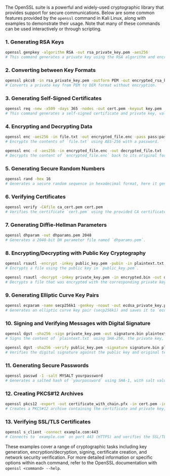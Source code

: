  The OpenSSL suite is a powerful and widely-used cryptographic library that provides support for secure communications. Below are some common features provided by the `openssl` command in Kali Linux, along with examples to demonstrate their usage. Note that many of these commands can be used interactively or through scripting.

### 1. Generating RSA Keys
```sh
openssl genpkey -algorithm RSA -out rsa_private_key.pem -aes256
# This command generates a private key using the RSA algorithm and encrypts it with AES-256.
```

### 2. Converting between Key Formats
```sh
openssl pkcs8 -in rsa_private_key.pem -outform PEM -out encrypted_rsa_key.der -nocrypt
# Converts a private key from PEM to DER format without encryption.
```

### 3. Generating Self-Signed Certificates
```sh
openssl req -new -x509 -days 365 -nodes -out cert.pem -keyout key.pem
# This command generates a self-signed certificate and private key, valid for one year.
```

### 4. Encrypting and Decrypting Data
```sh
openssl enc -aes256 -in file.txt -out encrypted_file.enc -pass pass:password
# Encrypts the contents of `file.txt` using AES-256 with a password.

openssl enc -d -aes256 -in encrypted_file.enc -out decrypted_file.txt -pass pass:password
# Decrypts the content of `encrypted_file.enc` back to its original form using the same password.
```

### 5. Generating Secure Random Numbers
```sh
openssl rand -hex 16
# Generates a secure random sequence in hexadecimal format, here it generates 16 bytes (32 characters).
```

### 6. Verifying Certificates
```sh
openssl verify -CAfile ca_cert.pem cert.pem
# Verifies the certificate `cert.pem` using the provided CA certificate file `ca_cert.pem`.
```

### 7. Generating Diffie-Hellman Parameters
```sh
openssl dhparam -out dhparams.pem 2048
# Generates a 2048-bit DH parameter file named `dhparams.pem`.
```

### 8. Encrypting/Decrypting with Public Key Cryptography
```sh
openssl rsautl -encrypt -inkey public_key.pem -pubin -in plaintext.txt -out encrypted.bin
# Encrypts a file using the public key in `public_key.pem`.

openssl rsautl -decrypt -inkey private_key.pem -in encrypted.bin -out decrypted.txt
# Decrypts a file that was encrypted with the corresponding private key.
```

### 9. Generating Elliptic Curve Key Pairs
```sh
openssl ecparam -name secp256k1 -genkey -noout -out ecdsa_private_key.pem
# Generates an elliptic curve key pair (secp256k1) and saves it to `ecdsa_private_key.pem`.
```

### 10. Signing and Verifying Messages with Digital Signature
```sh
openssl dgst -sha256 -sign private_key.pem -out signature.bin plaintext.txt
# Signs the content of `plaintext.txt` using SHA-256, the private key, and outputs a digital signature.

openssl dgst -sha256 -verify public_key.pem -signature signature.bin plaintext.txt
# Verifies the digital signature against the public key and original text.
```

### 11. Generating Secure Passwords
```sh
openssl passwd -1 -salt MYSALT yourpassword
# Generates a salted hash of `yourpassword` using SHA-1, with salt value "MYSALT".
```

### 12. Creating PKCS#12 Archives
```sh
openssl pkcs12 -export -out certificate_with_chain.pfx -in cert.pem -inkey key.pem -certfile ca_certs.pem
# Creates a PKCS#12 archive containing the certificate and private key, along with intermediate CA certificates.
```

### 13. Verifying SSL/TLS Certificates
```sh
openssl s_client -connect example.com:443
# Connects to `example.com` on port 443 (HTTPS) and verifies the SSL/TLS certificate.
```

These examples cover a range of cryptographic tasks including key generation, encryption/decryption, signing, certificate creation, and network security verification. For more detailed information or specific options within each command, refer to the OpenSSL documentation with `openssl <command> --help`.

